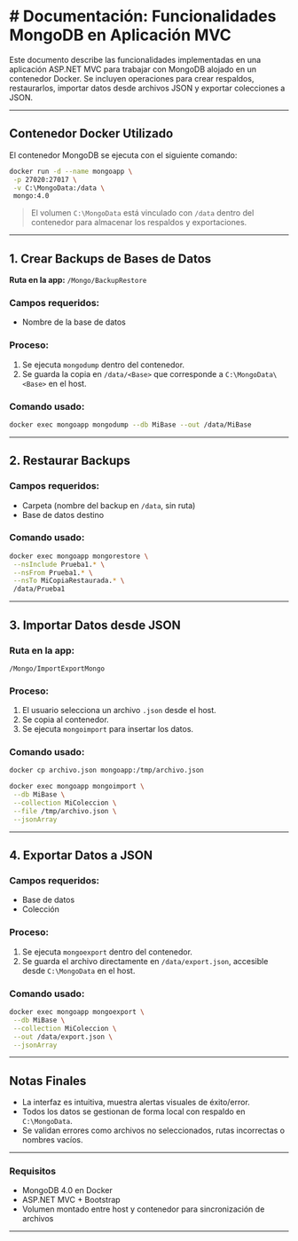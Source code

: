 # # Documentación: Funcionalidades MongoDB en Aplicación MVC

Este documento describe las funcionalidades implementadas en una aplicación ASP.NET MVC para trabajar con MongoDB alojado en un contenedor Docker. Se incluyen operaciones para crear respaldos, restaurarlos, importar datos desde archivos JSON y exportar colecciones a JSON.

---

## Contenedor Docker Utilizado

El contenedor MongoDB se ejecuta con el siguiente comando:

```bash
docker run -d --name mongoapp \
 -p 27020:27017 \
 -v C:\MongoData:/data \
 mongo:4.0
```

> El volumen `C:\MongoData` está vinculado con `/data` dentro del contenedor para almacenar los respaldos y exportaciones.

---

## 1. Crear Backups de Bases de Datos

**Ruta en la app:** `/Mongo/BackupRestore`

### Campos requeridos:
- Nombre de la base de datos

### Proceso:
1. Se ejecuta `mongodump` dentro del contenedor.
2. Se guarda la copia en `/data/<Base>` que corresponde a `C:\MongoData\<Base>` en el host.

### Comando usado:
```bash
docker exec mongoapp mongodump --db MiBase --out /data/MiBase
```

---

## 2. Restaurar Backups

### Campos requeridos:
- Carpeta (nombre del backup en `/data`, sin ruta)
- Base de datos destino

### Comando usado:
```bash
docker exec mongoapp mongorestore \
 --nsInclude Prueba1.* \
 --nsFrom Prueba1.* \
 --nsTo MiCopiaRestaurada.* \
 /data/Prueba1
```

---

## 3. Importar Datos desde JSON

### Ruta en la app:
`/Mongo/ImportExportMongo`

### Proceso:
1. El usuario selecciona un archivo `.json` desde el host.
2. Se copia al contenedor.
3. Se ejecuta `mongoimport` para insertar los datos.

### Comando usado:
```bash
docker cp archivo.json mongoapp:/tmp/archivo.json

docker exec mongoapp mongoimport \
 --db MiBase \
 --collection MiColeccion \
 --file /tmp/archivo.json \
 --jsonArray
```

---

## 4. Exportar Datos a JSON

### Campos requeridos:
- Base de datos
- Colección

### Proceso:
1. Se ejecuta `mongoexport` dentro del contenedor.
2. Se guarda el archivo directamente en `/data/export.json`, accesible desde `C:\MongoData` en el host.

### Comando usado:
```bash
docker exec mongoapp mongoexport \
 --db MiBase \
 --collection MiColeccion \
 --out /data/export.json \
 --jsonArray
```

---

## Notas Finales

- La interfaz es intuitiva, muestra alertas visuales de éxito/error.
- Todos los datos se gestionan de forma local con respaldo en `C:\MongoData`.
- Se validan errores como archivos no seleccionados, rutas incorrectas o nombres vacíos.

---

### Requisitos
- MongoDB 4.0 en Docker
- ASP.NET MVC + Bootstrap
- Volumen montado entre host y contenedor para sincronización de archivos

---
